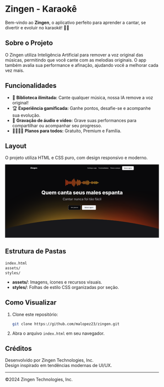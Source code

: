 # Zingen - Karaokê

Bem-vindo ao **Zingen**, o aplicativo perfeito para aprender a cantar, se divertir e evoluir no karaokê! 🎤✨

## Sobre o Projeto

O Zingen utiliza Inteligência Artificial para remover a voz original das músicas, permitindo que você cante com as melodias originais. O app também avalia sua performance e afinação, ajudando você a melhorar cada vez mais.

## Funcionalidades

- 🎵 **Biblioteca ilimitada:** Cante qualquer música, nossa IA remove a voz original!
- 🏆 **Experiência gamificada:** Ganhe pontos, desafie-se e acompanhe sua evolução.
- 🎤 **Gravação de áudio e vídeo:** Grave suas performances para compartilhar ou acompanhar seu progresso.
- 👨‍👩‍👧‍👦 **Planos para todos:** Gratuito, Premium e Família.

## Layout

O projeto utiliza HTML e CSS puro, com design responsivo e moderno.

![Screenshot](assets/apresentation.png)

## Estrutura de Pastas

```
index.html
assets/
styles/
```

- **assets/**: Imagens, ícones e recursos visuais.
- **styles/**: Folhas de estilo CSS organizadas por seção.

## Como Visualizar

1. Clone este repositório:
   ```sh
   git clone https://github.com/malopez23/zingen.git
   ```
2. Abra o arquivo `index.html` em seu navegador.

## Créditos

Desenvolvido por Zingen Technologies, Inc.  
Design inspirado em tendências modernas de UI/UX.

---

©2024 Zingen Technologies, Inc.